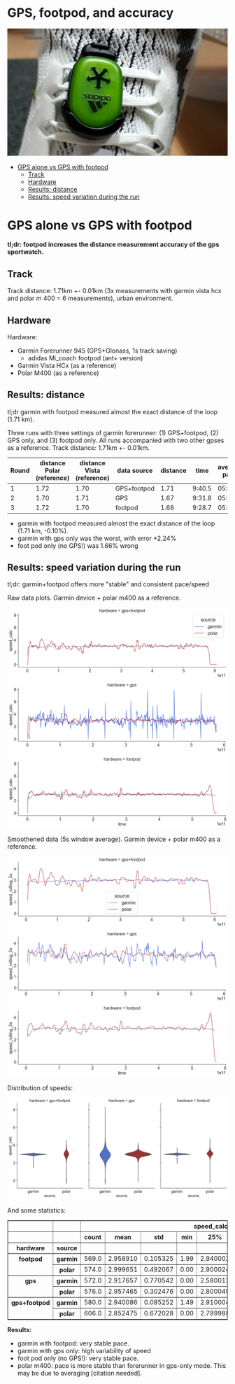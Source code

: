 GPS, footpod, and accuracy
======================

![footpod](obrazki/footpod_800s.jpg)

<!-- TOC START min:1 max:6 link:true asterisk:false update:true -->
- [GPS alone vs GPS with footpod](#gps-alone-vs-gps-with-footpod)
  - [Track](#track)
  - [Hardware](#hardware)
  - [Results: distance](#results-distance)
  - [Results: speed variation during the run](#results-speed-variation-during-the-run)
<!-- TOC END -->


# GPS alone vs GPS with footpod

**tl;dr: footpod increases the distance measurement accuracy of the gps sportwatch.**

## Track

Track distance: 1.71km +- 0.01km (3x measurements with garmin vista hcx and polar m 400 = 6 measurements), urban environment.

## Hardware

Hardware:
- Garmin Forerunner 945 (GPS+Glonass, 1s track saving)
  - adidas Mi_coach footpod (ant+ version)
- Garmin Vista HCx (as a reference)
- Polar M400 (as a reference)

## Results: distance

tl;dr garmin with footpod measured almost the exact distance of the loop (1.71 km).

Three runs with three settings of garmin forerunner: (1) GPS+footpod, (2) GPS only, and (3) footpod only. All runs accompanied with two other gpses as a reference. Track distance: 1.71km +- 0.01km.

| Round | distance Polar (reference) | distance Vista (reference) | data source | distance | time   | average pace | error  | place |
| ----- | -------------------------- | -------------------------- | ----------- | -------- | ------ | ------------ | ------ | ----- |
| 1     | 1.72                       | 1.70                       | GPS+footpod | 1.71     | 9:40.5 | 05:40        | -0.10% | 1 🥇  |
| 2     | 1.70                       | 1.71                       | GPS         | 1.67     | 9:31.8 | 05:43        | 2.24%  | 3     |
| 3     | 1.72                       | 1.70                       | footpod     | 1.68     | 9:28.7 | 05:38        | 1.66%  | 2     |


- garmin with footpod measured almost the exact distance of the loop (1.71 km, -0.10%).
- garmin with gps only was the worst, with error +2.24%
- foot pod only (no GPS!) was 1.66% wrong


## Results: speed variation during the run

tl;dr: garmin+footpod offers more "stable" and consistent pace/speed


Raw data plots. Garmin device + polar m400 as a reference.

![](obrazki/README-515e7979.png)


Smoothened data (5s window average). Garmin device + polar m400 as a reference.

![](obrazki/README-3e38311c.png)


Distribution of speeds:

![](obrazki/README-5f006c63.png)


And some statistics:

<table border="1" class="dataframe">
  <thead>
    <tr>
      <th></th>
      <th></th>
      <th colspan="8" halign="left">speed_calc</th>
    </tr>
    <tr>
      <th></th>
      <th></th>
      <th>count</th>
      <th>mean</th>
      <th>std</th>
      <th>min</th>
      <th>25%</th>
      <th>50%</th>
      <th>75%</th>
      <th>max</th>
    </tr>
    <tr>
      <th>hardware</th>
      <th>source</th>
      <th></th>
      <th></th>
      <th></th>
      <th></th>
      <th></th>
      <th></th>
      <th></th>
      <th></th>
    </tr>
  </thead>
  <tbody>
    <tr>
      <th rowspan="2" valign="top">footpod</th>
      <th>garmin</th>
      <td>569.0</td>
      <td>2.958910</td>
      <td>0.105325</td>
      <td>1.99</td>
      <td>2.940002</td>
      <td>2.960083</td>
      <td>3.000000</td>
      <td>3.639984</td>
    </tr>
    <tr>
      <th>polar</th>
      <td>574.0</td>
      <td>2.999651</td>
      <td>0.492067</td>
      <td>0.00</td>
      <td>2.900024</td>
      <td>3.000000</td>
      <td>3.199951</td>
      <td>4.500000</td>
    </tr>
    <tr>
      <th rowspan="2" valign="top">gps</th>
      <th>garmin</th>
      <td>572.0</td>
      <td>2.917657</td>
      <td>0.770542</td>
      <td>0.00</td>
      <td>2.580013</td>
      <td>2.894989</td>
      <td>3.209970</td>
      <td>7.880005</td>
    </tr>
    <tr>
      <th>polar</th>
      <td>576.0</td>
      <td>2.957465</td>
      <td>0.302476</td>
      <td>0.00</td>
      <td>2.800049</td>
      <td>3.000000</td>
      <td>3.099998</td>
      <td>4.100006</td>
    </tr>
    <tr>
      <th rowspan="2" valign="top">gps+footpod</th>
      <th>garmin</th>
      <td>580.0</td>
      <td>2.940086</td>
      <td>0.085252</td>
      <td>1.49</td>
      <td>2.910004</td>
      <td>2.949951</td>
      <td>2.980042</td>
      <td>3.070007</td>
    </tr>
    <tr>
      <th>polar</th>
      <td>606.0</td>
      <td>2.852475</td>
      <td>0.672028</td>
      <td>0.00</td>
      <td>2.799988</td>
      <td>3.000000</td>
      <td>3.100002</td>
      <td>4.199997</td>
    </tr>
  </tbody>
</table>




**Results:**

- garmin with footpod: very stable pace.
- garmin with gps only: high variability of speed
- foot pod only (no GPS!): very stable pace.
- polar m400: pace is more stable than forerunner in gps-only mode. This may be due to averaging [citation needed].
